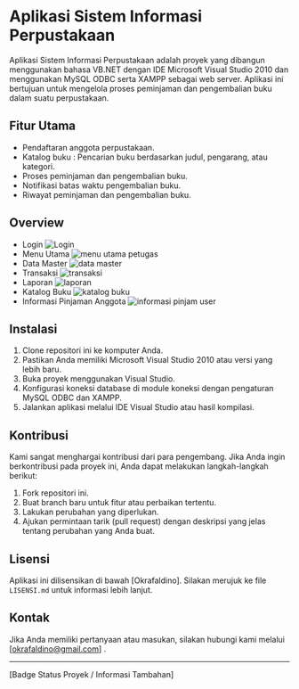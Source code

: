 # Aplikasi Sistem Informasi Perpustakaan

Aplikasi Sistem Informasi Perpustakaan adalah proyek yang dibangun menggunakan bahasa VB.NET dengan IDE Microsoft Visual Studio 2010 dan menggunakan MySQL ODBC serta XAMPP sebagai web server. Aplikasi ini bertujuan untuk mengelola proses peminjaman dan pengembalian buku dalam suatu perpustakaan.

## Fitur Utama

- Pendaftaran anggota perpustakaan.
- Katalog buku  : Pencarian buku berdasarkan judul, pengarang, atau kategori.
- Proses peminjaman dan pengembalian buku.
- Notifikasi batas waktu pengembalian buku.
- Riwayat peminjaman dan pengembalian buku.

## Overview 

- Login
  ![Login](https://github.com/larymak/Html-Css-Recap/assets/141602862/d7a032ed-48d5-4ddc-90a1-f33ad83d2c7a)
- Menu Utama
  ![menu utama petugas](https://github.com/larymak/Html-Css-Recap/assets/141602862/7924c4d1-f1ac-4849-9bc5-2bb3ac7936e7)
- Data Master
  ![data master](https://github.com/larymak/Html-Css-Recap/assets/141602862/eea87e40-e388-4114-bc86-3770d6f12853)
- Transaksi
  ![transaksi](https://github.com/larymak/Html-Css-Recap/assets/141602862/742c797c-0001-47ca-8ffb-fbe8dc4a1e26)
- Laporan
  ![laporan](https://github.com/larymak/Html-Css-Recap/assets/141602862/3c7dd903-3841-45a0-a4c0-6e83e636d826)
- Katalog Buku
  ![katalog buku](https://github.com/larymak/Html-Css-Recap/assets/141602862/15aca864-a7a2-45c7-888b-7f9c28278421)
- Informasi Pinjaman Anggota
  ![informasi pinjam user](https://github.com/larymak/Html-Css-Recap/assets/141602862/7af25009-c5d9-4215-8ca8-a25d49ce2ede)

## Instalasi

1. Clone repositori ini ke komputer Anda.
2. Pastikan Anda memiliki Microsoft Visual Studio 2010 atau versi yang lebih baru.
3. Buka proyek menggunakan Visual Studio.
4. Konfigurasi koneksi database di module koneksi dengan pengaturan MySQL ODBC dan XAMPP.
5. Jalankan aplikasi melalui IDE Visual Studio atau hasil kompilasi.

## Kontribusi

Kami sangat menghargai kontribusi dari para pengembang. Jika Anda ingin berkontribusi pada proyek ini, Anda dapat melakukan langkah-langkah berikut:

1. Fork repositori ini.
2. Buat branch baru untuk fitur atau perbaikan tertentu.
3. Lakukan perubahan yang diperlukan.
4. Ajukan permintaan tarik (pull request) dengan deskripsi yang jelas tentang perubahan yang Anda buat.

## Lisensi

Aplikasi ini dilisensikan di bawah [Okrafaldino]. Silakan merujuk ke file `LISENSI.md` untuk informasi lebih lanjut.

## Kontak

Jika Anda memiliki pertanyaan atau masukan, silakan hubungi kami melalui [okrafaldino@gmail.com] .

---

[Badge Status Proyek / Informasi Tambahan]


